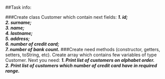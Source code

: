 ##Task info:  

###Create class Customer which contain next fields:
***1. id;***  
***2. surname;***  
***3. name;***  
***4. lastname;***  
***5. address;***  
***6. number of credit card;***  
***7. number of bank count.***
###Create need methods (constructor, getters, setters, toString, etc). Create array which contains few variables of type Customer. Next you need:
***1. Print list of customers on alphabet order.***  
***2. Print list of customers which number of credit card have in required range.***